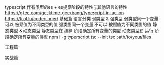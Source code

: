typescript
  伴有类型的es + es提案阶段的特性与其他语言的特性
  https://gitee.com/geektime-geekbang/typescript-in-action
  https://tool.lu/coderunner/
基础篇
  语言分类
    弱类型 & 强类型
      弱类型同一个变量 可以 被赋值为不同类型的值
      强类型同一个变量 不可以 被赋值为不同类型的值
    静态类型 & 动态类型
      静态类型在 编译 阶段确定所有变量的类型
      动态类型在 运行 阶段确定所有变量的类型
  npm i -g typerscript
    tsc --init
    tsc path/to/your/files

工程篇

实战篇

